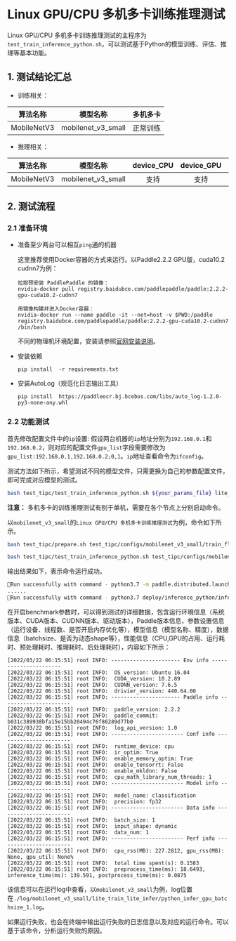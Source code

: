 # Linux GPU/CPU 多机多卡训练推理测试

Linux GPU/CPU 多机多卡训练推理测试的主程序为`test_train_inference_python.sh`，可以测试基于Python的模型训练、评估、推理等基本功能。

## 1. 测试结论汇总

- 训练相关：

| 算法名称 | 模型名称 | 多机多卡 |
|  :----: |   :----:  |    :----:  |
|  MobileNetV3  | mobilenet_v3_small | 正常训练 |


- 推理相关：

| 算法名称 | 模型名称 | device_CPU | device_GPU | batchsize |
|  :----:   |  :----: |   :----:   |  :----:  |   :----:   |
|  MobileNetV3   |  mobilenet_v3_small |  支持 | 支持 | 1 |


## 2. 测试流程

### 2.1 准备环境
- 准备至少两台可以相互`ping`通的机器

  这里推荐使用Docker容器的方式来运行。以Paddle2.2.2 GPU版，cuda10.2 cudnn7为例：
  ```
  拉取预安装 PaddlePaddle 的镜像：
  nvidia-docker pull registry.baidubce.com/paddlepaddle/paddle:2.2.2-gpu-cuda10.2-cudnn7

  用镜像构建并进入Docker容器：
  nvidia-docker run --name paddle -it --net=host -v $PWD:/paddle registry.baidubce.com/paddlepaddle/paddle:2.2.2-gpu-cuda10.2-cudnn7 /bin/bash
  ```
  不同的物理机环境配置，安装请参照[官网安装说明](https://www.paddlepaddle.org.cn/install/quick?docurl=/documentation/docs/zh/install/docker/linux-docker.html)。

- 安装依赖
    ```
    pip install  -r requirements.txt
    ```

- 安装AutoLog（规范化日志输出工具）
    ```
    pip install  https://paddleocr.bj.bcebos.com/libs/auto_log-1.2.0-py3-none-any.whl
    ```

### 2.2 功能测试

首先修改配置文件中的`ip`设置: 假设两台机器的`ip`地址分别为`192.168.0.1`和`192.168.0.2`，则对应的配置文件`gpu_list`字段需要修改为`gpu_list:192.168.0.1,192.168.0.2;0,1`。`ip`地址查看命令为`ifconfig`。

测试方法如下所示，希望测试不同的模型文件，只需更换为自己的参数配置文件，即可完成对应模型的测试。

```bash
bash test_tipc/test_train_inference_python.sh ${your_params_file} lite_train_lite_infer
```
**注意：** 多机多卡的训练推理测试有别于单机，需要在各个节点上分别启动命令。

以`mobilenet_v3_small`的`Linux GPU/CPU 多机多卡训练推理测试`为例，命令如下所示。

```bash
bash test_tipc/prepare.sh test_tipc/configs/mobilenet_v3_small/train_fleet_infer_python.txt lite_train_lite_infer
```

```bash
bash test_tipc/test_train_inference_python.sh test_tipc/configs/mobilenet_v3_small/train_fleet_infer_python.txt lite_train_lite_infer
```

输出结果如下，表示命令运行成功。

```bash
Run successfully with command - python3.7 -m paddle.distributed.launch --ips=192.168.0.1,192.168.0.2 --gpus=0,1 train.py --output-dir=./log/mobilenet_v3_small/lite_train_lite_infer/norm_train_gpus_0,1_nodes_2 --epochs=5   --batch-size=4!
......
Run successfully with command - python3.7 deploy/inference_python/infer.py --use-gpu=False --model-dir=./log/mobilenet_v3_small/lite_train_lite_infer/norm_train_gpus_0,1_nodes_2 --batch-size=1   --benchmark=True > ./log/mobilenet_v3_small/lite_train_lite_infer/python_infer_cpu_batchsize_1.log 2>&1 !
```

在开启benchmark参数时，可以得到测试的详细数据，包含运行环境信息（系统版本、CUDA版本、CUDNN版本、驱动版本），Paddle版本信息，参数设置信息（运行设备、线程数、是否开启内存优化等），模型信息（模型名称、精度），数据信息（batchsize、是否为动态shape等），性能信息（CPU,GPU的占用、运行耗时、预处理耗时、推理耗时、后处理耗时），内容如下所示：

```
[2022/03/22 06:15:51] root INFO: ---------------------- Env info ----------------------
[2022/03/22 06:15:51] root INFO:  OS_version: Ubuntu 16.04
[2022/03/22 06:15:51] root INFO:  CUDA_version: 10.2.89
[2022/03/22 06:15:51] root INFO:  CUDNN_version: 7.6.5
[2022/03/22 06:15:51] root INFO:  drivier_version: 440.64.00
[2022/03/22 06:15:51] root INFO: ---------------------- Paddle info ----------------------
[2022/03/22 06:15:51] root INFO:  paddle_version: 2.2.2
[2022/03/22 06:15:51] root INFO:  paddle_commit: b031c389938bfa15e15bb20494c76f86289d77b0
[2022/03/22 06:15:51] root INFO:  log_api_version: 1.0
[2022/03/22 06:15:51] root INFO: ----------------------- Conf info -----------------------
[2022/03/22 06:15:51] root INFO:  runtime_device: cpu
[2022/03/22 06:15:51] root INFO:  ir_optim: True
[2022/03/22 06:15:51] root INFO:  enable_memory_optim: True
[2022/03/22 06:15:51] root INFO:  enable_tensorrt: False
[2022/03/22 06:15:51] root INFO:  enable_mkldnn: False
[2022/03/22 06:15:51] root INFO:  cpu_math_library_num_threads: 1
[2022/03/22 06:15:51] root INFO: ----------------------- Model info ----------------------
[2022/03/22 06:15:51] root INFO:  model_name: classification
[2022/03/22 06:15:51] root INFO:  precision: fp32
[2022/03/22 06:15:51] root INFO: ----------------------- Data info -----------------------
[2022/03/22 06:15:51] root INFO:  batch_size: 1
[2022/03/22 06:15:51] root INFO:  input_shape: dynamic
[2022/03/22 06:15:51] root INFO:  data_num: 1
[2022/03/22 06:15:51] root INFO: ----------------------- Perf info -----------------------
[2022/03/22 06:15:51] root INFO:  cpu_rss(MB): 227.2812, gpu_rss(MB): None, gpu_util: None%
[2022/03/22 06:15:51] root INFO:  total time spent(s): 0.1583
[2022/03/22 06:15:51] root INFO:  preprocess_time(ms): 18.6493, inference_time(ms): 139.591, postprocess_time(ms): 0.0875
```

该信息可以在运行log中查看，以`mobilenet_v3_small`为例，log位置在`./log/mobilenet_v3_small/lite_train_lite_infer/python_infer_gpu_batchsize_1.log`。

如果运行失败，也会在终端中输出运行失败的日志信息以及对应的运行命令。可以基于该命令，分析运行失败的原因。
